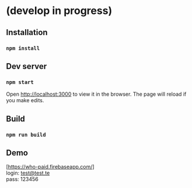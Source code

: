 # (develop in progress)

## Installation
### `npm install`

## Dev server
### `npm start`
Open [http://localhost:3000](http://localhost:3000) to view it in the browser.
The page will reload if you make edits.<br>


## Build
### `npm run build`

## Demo

[https://who-paid.firebaseapp.com/]  
login: test@test.te  
pass: 123456